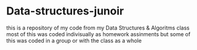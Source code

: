 # Data-structures-junoir
this is a repository of my code from my Data Structures & Algoritms class
most of this was coded indivisually as homework assinments
but some of this was coded in a group or with the class as a whole
